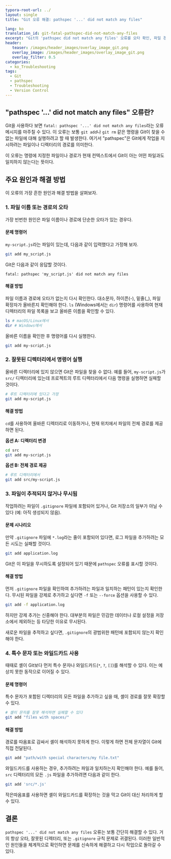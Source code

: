 ```yaml
---
typora-root-url: ../
layout: single
title: "Git 오류 해결: pathspec '...' did not match any files"

lang: ko
translation_id: git-fatal-pathspec-did-not-match-any-files
excerpt: "Git의 'pathspec did not match any files' 오류를 오타 확인, 파일 경로 검증, 특수 문자 처리 방법 이해를 통해 해결하세요. 이 흔한 문제를 진단하고 고치는 법을 배웁니다."
header:
   teaser: /images/header_images/overlay_image_git.png
   overlay_image: /images/header_images/overlay_image_git.png
   overlay_filter: 0.5
categories:
  - ko_Troubleshooting
tags:
  - Git
  - pathspec
  - Troubleshooting
  - Version Control
---
```


## "pathspec '...' did not match any files" 오류란?

Git을 사용하다 보면 `fatal: pathspec '...' did not match any files`라는 오류 메시지를 마주칠 수 있다. 이 오류는 보통 `git add`나 `git rm` 같은 명령을 Git이 찾을 수 없는 파일에 대해 실행하려고 할 때 발생한다. 여기서 "pathspec"은 Git에게 작업을 지시하려는 파일이나 디렉터리의 경로를 의미한다.

이 오류는 명령에 지정한 파일이나 경로가 현재 컨텍스트에서 Git이 아는 어떤 파일과도 일치하지 않는다는 뜻이다.

## 주요 원인과 해결 방법

이 오류의 가장 흔한 원인과 해결 방법을 살펴보자.

### 1. 파일 이름 또는 경로의 오타

가장 빈번한 원인은 파일 이름이나 경로에 단순한 오타가 있는 경우다.

#### 문제 명령어

`my-script.js`라는 파일이 있는데, 다음과 같이 입력했다고 가정해 보자.

```bash
git add my_script.js
```

Git은 다음과 같이 응답할 것이다.

```
fatal: pathspec 'my_script.js' did not match any files
```

#### 해결 방법

파일 이름과 경로에 오타가 없는지 다시 확인한다. 대소문자, 하이픈(-), 밑줄(_), 파일 확장자가 올바른지 확인해야 한다. `ls` (Windows에서는 `dir`) 명령어를 사용하여 현재 디렉터리의 파일 목록을 보고 올바른 이름을 확인할 수 있다.

```bash
ls # macOS/Linux에서
dir # Windows에서
```

올바른 이름을 확인한 후 명령어를 다시 실행한다.

```bash
git add my-script.js
```

### 2. 잘못된 디렉터리에서 명령어 실행

올바른 디렉터리에 있지 않으면 Git은 파일을 찾을 수 없다. 예를 들어, `my-script.js`가 `src/` 디렉터리에 있는데 프로젝트의 루트 디렉터리에서 다음 명령을 실행하면 실패할 것이다.

```bash
# 루트 디렉터리에 있다고 가정
git add my-script.js 
```

#### 해결 방법

`cd`를 사용하여 올바른 디렉터리로 이동하거나, 현재 위치에서 파일의 전체 경로를 제공하면 된다.

**옵션 A: 디렉터리 변경**

```bash
cd src
git add my-script.js
```

**옵션 B: 전체 경로 제공**

```bash
# 루트 디렉터리에서
git add src/my-script.js
```

### 3. 파일이 추적되지 않거나 무시됨

작업하려는 파일이 `.gitignore` 파일에 포함되어 있거나, Git 저장소의 일부가 아닐 수 있다 (예: 아직 생성되지 않음).

#### 문제 시나리오

만약 `.gitignore` 파일에 `*.log`라는 줄이 포함되어 있다면, 로그 파일을 추가하려는 모든 시도는 실패할 것이다.

```bash
git add application.log
```

Git은 이 파일을 무시하도록 설정되어 있기 때문에 `pathspec` 오류를 표시할 것이다.

#### 해결 방법

먼저 `.gitignore` 파일을 확인하여 추가하려는 파일과 일치하는 패턴이 있는지 확인한다. 무시된 파일을 강제로 추가하고 싶다면 `-f` 또는 `--force` 옵션을 사용할 수 있다.

```bash
git add -f application.log
```

하지만 강제 추가는 신중해야 한다. 대부분의 파일은 민감한 데이터나 로컬 설정을 저장소에서 제외하는 등 타당한 이유로 무시된다.

새로운 파일을 추적하고 싶다면, `.gitignore`의 광범위한 패턴에 포함되지 않는지 확인해야 한다.

### 4. 특수 문자 또는 와일드카드 사용

때때로 셸이 Git보다 먼저 특수 문자나 와일드카드(`*`, `?`, `[]`)를 해석할 수 있다. 이는 예상치 못한 동작으로 이어질 수 있다.

#### 문제 명령어

특수 문자가 포함된 디렉터리의 모든 파일을 추가하고 싶을 때, 셸이 경로를 잘못 확장할 수 있다.

```bash
# 셸이 문자를 잘못 해석하면 실패할 수 있다
git add "files with spaces/"
```

#### 해결 방법

경로를 따옴표로 감싸서 셸이 해석하지 못하게 한다. 이렇게 하면 전체 문자열이 Git에 직접 전달된다.

```bash
git add "path/with special characters/my file.txt"
```

와일드카드를 사용하는 경우, 추가하려는 파일과 일치하는지 확인해야 한다. 예를 들어, `src` 디렉터리의 모든 `.js` 파일을 추가하려면 다음과 같이 한다.

```bash
git add 'src/*.js'
```

작은따옴표를 사용하면 셸이 와일드카드를 확장하는 것을 막고 Git이 대신 처리하게 할 수 있다.

## 결론

`pathspec '...' did not match any files` 오류는 보통 간단히 해결할 수 있다. 거의 항상 오타, 잘못된 디렉터리, 또는 `.gitignore` 규칙 문제로 귀결된다. 이러한 일반적인 원인들을 체계적으로 확인하면 문제를 신속하게 해결하고 다시 작업으로 돌아갈 수 있다.
